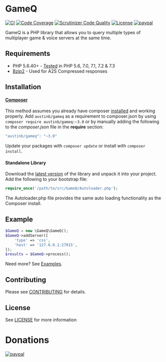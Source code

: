 # GameQ
[![CI](https://github.com/bumbummen99/GameQ/actions/workflows/ci.yml/badge.svg)](https://github.com/bumbummen99/GameQ/actions/workflows/ci.yml)
[![Code Coverage](https://scrutinizer-ci.com/g/Austinb/GameQ/badges/coverage.png?b=v3)](https://scrutinizer-ci.com/g/Austinb/GameQ/?branch=v3)
[![Scrutinizer Code Quality](https://scrutinizer-ci.com/g/Austinb/GameQ/badges/quality-score.png?b=v3&style=flat-square)](https://scrutinizer-ci.com/g/Austinb/GameQ/?branch=v3)
[![License](https://img.shields.io/badge/license-LGPL-blue.svg?style=flat)](https://packagist.org/packages/austinb/gameq)
[![paypal](https://www.paypalobjects.com/en_US/i/btn/btn_donateCC_LG.gif)](https://www.paypal.com/cgi-bin/webscr?cmd=_s-xclick&hosted_button_id=VAU2KADATP5PU)

GameQ is a PHP library that allows you to query multiple types of multiplayer game & voice servers at the same time.

## Requirements
* PHP 5.6.40+ - [Tested](https://travis-ci.org/Austinb/GameQ) in PHP 5.6, 7.0, 7.1, 7.2 & 7.3
* [Bzip2](http://www.php.net/manual/en/book.bzip2.php) - Used for A2S Compressed responses

## Installation
#### [Composer](https://getcomposer.org/)
This method assumes you already have composer [installed](https://getcomposer.org/doc/00-intro.md) and working properly. Add `austinb/gameq` as a requirement to composer.json by using `composer require austinb/gameq:~3.0` or by manually adding the following to the *composer.json* file in the **require** section:

```javascript
"austinb/gameq": "~3.0"
```

Update your packages with `composer update` or install with `composer install`.

#### Standalone Library
Download the [latest version](https://github.com/Austinb/GameQ/releases) of the library and unpack it into your project.  Add the following to your bootstrap file:
```php
require_once('/path/to/src/GameQ/Autoloader.php');
```
The Autoloader.php file provides the same auto loading functionality as the Composer install.

## Example
```php
$GameQ = new \GameQ\GameQ();
$GameQ->addServer([
    'type' => 'css',
    'host' => '127.0.0.1:27015',
]);
$results = $GameQ->process();
```
Need more?  See [Examples](https://github.com/Austinb/GameQ/wiki/Examples-v3).

## Contributing 
 
Please see [CONTRIBUTING](CONTRIBUTING.md) for details.

## License
See [LICENSE](LICENSE.lgpl) for more information

Donations
=========
[![paypal](https://www.paypalobjects.com/en_US/i/btn/btn_donateCC_LG.gif)](https://www.paypal.com/cgi-bin/webscr?cmd=_s-xclick&hosted_button_id=VAU2KADATP5PU)
